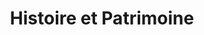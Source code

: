 ---
title: Histoire et Patrimoine
order: 10
layout: pages
permalink: /decouvrir/histoire-et-patrimoine/
---